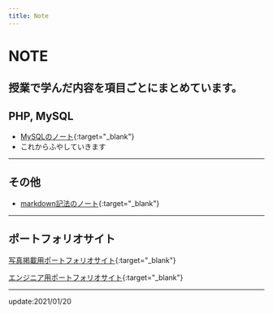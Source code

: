 ```yaml
---
title: Note
---
```


# NOTE
授業で学んだ内容を項目ごとにまとめています。  
---

## PHP, MySQL  
* [MySQLのノート](note/mysql.md){:target="_blank"}  
* これからふやしていきます  
---

## その他
* [markdown記法のノート](note/markdown.md){:target="_blank"}  
---  

## ポートフォリオサイト
[写真掲載用ポートフォリオサイト](https://shoheiphoto.github.io/00/){:target="_blank"}  

[エンジニア用ポートフォリオサイト](https://shoheiphoto.github.io/00/portfolio/){:target="_blank"}  

---
update:2021/01/20
